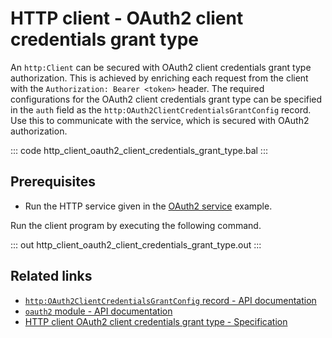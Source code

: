 # HTTP client - OAuth2 client credentials grant type

An `http:Client` can be secured with OAuth2 client credentials grant type authorization. This is achieved by enriching each request from the client with the `Authorization: Bearer <token>` header. The required configurations for the OAuth2 client credentials grant type can be specified in the `auth` field as the `http:OAuth2ClientCredentialsGrantConfig` record. Use this to communicate with the service, which is secured with OAuth2 authorization.

::: code http_client_oauth2_client_credentials_grant_type.bal :::

## Prerequisites
- Run the HTTP service given in the [OAuth2 service](/learn/by-example/http-service-oauth2/) example.

Run the client program by executing the following command.

::: out http_client_oauth2_client_credentials_grant_type.out :::

## Related links
- [`http:OAuth2ClientCredentialsGrantConfig` record - API documentation](https://lib.ballerina.io/ballerina/http/latest/records/OAuth2ClientCredentialsGrantConfig)
- [`oauth2` module - API documentation](https://lib.ballerina.io/ballerina/oauth2/latest/)
- [HTTP client OAuth2 client credentials grant type - Specification](/spec/http/#9119-client---grant-types-oauth2)
